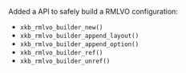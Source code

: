 Added a API to safely build a RMLVO configuration:
- `xkb_rmlvo_builder_new()`
- `xkb_rmlvo_builder_append_layout()`
- `xkb_rmlvo_builder_append_option()`
- `xkb_rmlvo_builder_ref()`
- `xkb_rmlvo_builder_unref()`
